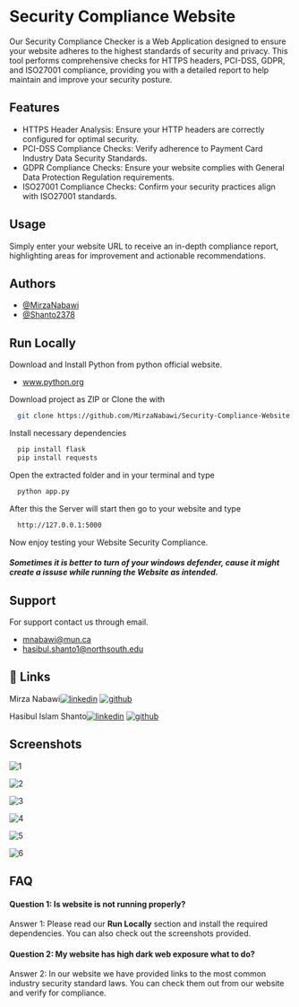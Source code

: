 
# Security Compliance Website

Our Security Compliance Checker is a Web Application designed to ensure your website adheres to the highest standards of security and privacy. This tool performs comprehensive checks for HTTPS headers, PCI-DSS, GDPR, and ISO27001 compliance, providing you with a detailed report to help maintain and improve your security posture.


## Features

+ HTTPS Header Analysis: Ensure your HTTP headers are correctly configured for optimal security.
+ PCI-DSS Compliance Checks: Verify adherence to Payment Card Industry Data Security Standards.
+ GDPR Compliance Checks: Ensure your website complies with General Data Protection Regulation requirements.
+ ISO27001 Compliance Checks: Confirm your security practices align with ISO27001 standards.

## Usage
Simply enter your website URL to receive an in-depth compliance report, highlighting areas for improvement and actionable recommendations.
## Authors

- [@MirzaNabawi](https://github.com/MirzaNabawi)
- [@Shanto2378](https://www.github.com/Shanto2378)


## Run Locally

Download and Install Python from python official website.
+ www.python.org

Download project as ZIP or Clone the with

```bash
  git clone https://github.com/MirzaNabawi/Security-Compliance-Website.git
```


Install necessary dependencies

```bash
  pip install flask
  pip install requests
```

Open the extracted folder and in your terminal and type

```bash
  python app.py
```

After this the Server will start then go to your website and type
```bash
  http://127.0.0.1:5000
```

Now enjoy testing your Website Security Compliance.

#### *Sometimes it is better to turn of your windows defender, cause it might create a issuse while running the Website as intended.* 
## Support
For support contact us through email.
* mnabawi@mun.ca 
* hasibul.shanto1@northsouth.edu 


## 🔗 Links
Mirza Nabawi[![linkedin](https://img.shields.io/badge/linkedin-0A66C2?style=for-the-badge&logo=linkedin&logoColor=white)](https://www.linkedin.com/in/mirza-nabawi/)
[![github](https://img.shields.io/badge/github-171515?style=for-the-badge&logo=github&logoColor=white)](https://github.com/MirzaNabawi)

Hasibul Islam Shanto[![linkedin](https://img.shields.io/badge/linkedin-0A66C2?style=for-the-badge&logo=linkedin&logoColor=white)](https://www.linkedin.com/in/hasib-shanto/)
[![github](https://img.shields.io/badge/github-171515?style=for-the-badge&logo=github&logoColor=white)](https://github.com/Shanto2378)


## Screenshots

![1](https://github.com/user-attachments/assets/835e1255-b495-4c58-b980-6db9c8b1b6fe)

![2](https://github.com/user-attachments/assets/dfb1f868-1b4d-4ee4-b676-fdc74b670708)

![3](https://github.com/user-attachments/assets/b082c200-e540-473e-9ac1-b4fed31edb3a)

![4](https://github.com/user-attachments/assets/c6c1740a-b9b7-40eb-b104-77e79e761839)

![5](https://github.com/user-attachments/assets/16631e4d-f816-412a-818d-83f28e20c41d)

![6](https://github.com/user-attachments/assets/059fd5e3-2fc4-4f31-bbf5-60b39d26bff4)

## FAQ

#### Question 1: Is website is not running properly?

Answer 1: Please read our **Run Locally** section and install the required dependencies. You can also check out the screenshots provided.

#### Question 2: My website has high dark web exposure what to do?

Answer 2: In our website we have provided links to the most common industry security standard laws. You can check them out from our website and verify for compliance.

